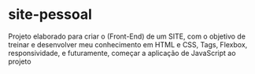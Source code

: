 # site-pessoal
Projeto elaborado para criar o (Front-End) de um SITE, com o objetivo de treinar e desenvolver meu conhecimento em HTML e CSS, Tags, Flexbox, responsividade, e futuramente, começar a aplicação de JavaScript ao projeto
